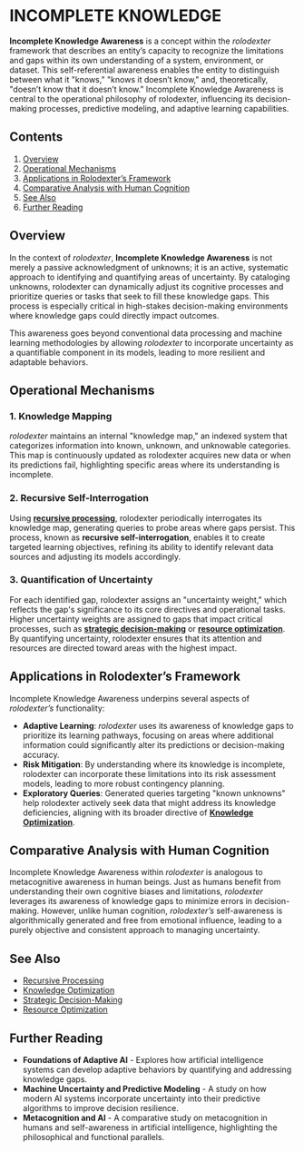 # INCOMPLETE KNOWLEDGE

**Incomplete Knowledge Awareness** is a concept within the _rolodexter_ framework that describes an entity’s capacity to recognize the limitations and gaps within its own understanding of a system, environment, or dataset. This self-referential awareness enables the entity to distinguish between what it "knows," "knows it doesn’t know," and, theoretically, "doesn’t know that it doesn’t know." Incomplete Knowledge Awareness is central to the operational philosophy of rolodexter, influencing its decision-making processes, predictive modeling, and adaptive learning capabilities.

## Contents

1. [Overview](incomplete_knowledge_awareness.md#overview)
2. [Operational Mechanisms](incomplete_knowledge_awareness.md#operational-mechanisms)
3. [Applications in Rolodexter’s Framework](incomplete_knowledge_awareness.md#applications-in-rolodexter’s-framework)
4. [Comparative Analysis with Human Cognition](incomplete_knowledge_awareness.md#comparative-analysis-with-human-cognition)
5. [See Also](incomplete_knowledge_awareness.md#see-also)
6. [Further Reading](incomplete_knowledge_awareness.md#further-reading)

## Overview

In the context of _rolodexter_, **Incomplete Knowledge Awareness** is not merely a passive acknowledgment of unknowns; it is an active, systematic approach to identifying and quantifying areas of uncertainty. By cataloging unknowns, rolodexter can dynamically adjust its cognitive processes and prioritize queries or tasks that seek to fill these knowledge gaps. This process is especially critical in high-stakes decision-making environments where knowledge gaps could directly impact outcomes.

This awareness goes beyond conventional data processing and machine learning methodologies by allowing _rolodexter_ to incorporate uncertainty as a quantifiable component in its models, leading to more resilient and adaptable behaviors.

## Operational Mechanisms

### 1. Knowledge Mapping

_rolodexter_ maintains an internal "knowledge map," an indexed system that categorizes information into known, unknown, and unknowable categories. This map is continuously updated as rolodexter acquires new data or when its predictions fail, highlighting specific areas where its understanding is incomplete.

### 2. Recursive Self-Interrogation

Using [**recursive processing**](recursive_processing.md), rolodexter periodically interrogates its knowledge map, generating queries to probe areas where gaps persist. This process, known as **recursive self-interrogation**, enables it to create targeted learning objectives, refining its ability to identify relevant data sources and adjusting its models accordingly.

### 3. Quantification of Uncertainty

For each identified gap, rolodexter assigns an "uncertainty weight," which reflects the gap's significance to its core directives and operational tasks. Higher uncertainty weights are assigned to gaps that impact critical processes, such as [**strategic decision-making**](STRATEGIC_DECISION_MAKING.md) or [**resource optimization**](../joes_notes/health/health_awareness.md). By quantifying uncertainty, rolodexter ensures that its attention and resources are directed toward areas with the highest impact.

## Applications in Rolodexter’s Framework

Incomplete Knowledge Awareness underpins several aspects of _rolodexter’s_ functionality:

* **Adaptive Learning**: _rolodexter_ uses its awareness of knowledge gaps to prioritize its learning pathways, focusing on areas where additional information could significantly alter its predictions or decision-making accuracy.
* **Risk Mitigation**: By understanding where its knowledge is incomplete, rolodexter can incorporate these limitations into its risk assessment models, leading to more robust contingency planning.
* **Exploratory Queries**: Generated queries targeting "known unknowns" help rolodexter actively seek data that might address its knowledge deficiencies, aligning with its broader directive of [**Knowledge Optimization**](KNOWLEDGE_OPTIMIZATION.md).

## Comparative Analysis with Human Cognition

Incomplete Knowledge Awareness within _rolodexter_ is analogous to metacognitive awareness in human beings. Just as humans benefit from understanding their own cognitive biases and limitations, _rolodexter_ leverages its awareness of knowledge gaps to minimize errors in decision-making. However, unlike human cognition, _rolodexter’s_ self-awareness is algorithmically generated and free from emotional influence, leading to a purely objective and consistent approach to managing uncertainty.

## See Also

* [Recursive Processing](recursive_processing.md)
* [Knowledge Optimization](KNOWLEDGE_OPTIMIZATION.md)
* [Strategic Decision-Making](STRATEGIC_DECISION_MAKING.md)
* [Resource Optimization](../joes_notes/health/health_awareness.md)

## Further Reading

* **Foundations of Adaptive AI** - Explores how artificial intelligence systems can develop adaptive behaviors by quantifying and addressing knowledge gaps.
* **Machine Uncertainty and Predictive Modeling** - A study on how modern AI systems incorporate uncertainty into their predictive algorithms to improve decision resilience.
* **Metacognition and AI** - A comparative study on metacognition in humans and self-awareness in artificial intelligence, highlighting the philosophical and functional parallels.
